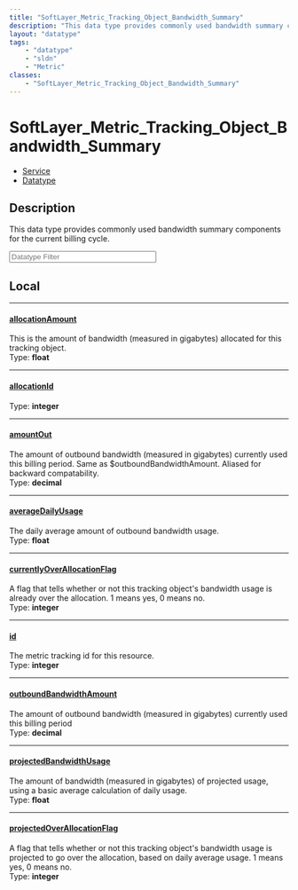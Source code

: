 ```yaml
---
title: "SoftLayer_Metric_Tracking_Object_Bandwidth_Summary"
description: "This data type provides commonly used bandwidth summary components for the current billing cycle."
layout: "datatype"
tags:
    - "datatype"
    - "sldn"
    - "Metric"
classes:
    - "SoftLayer_Metric_Tracking_Object_Bandwidth_Summary"
---
```


# SoftLayer_Metric_Tracking_Object_Bandwidth_Summary
<div id='service-datatype'>
    <ul id='sldn-reference-tabs'>
    <li id='service'> <a href='/reference/services/SoftLayer_Metric_Tracking_Object_Bandwidth_Summary' >Service</a></li>    <li id='datatype'> <a href='/reference/datatypes/SoftLayer_Metric_Tracking_Object_Bandwidth_Summary' >Datatype</a></li>
    </ul>
</div>

## Description 


This data type provides commonly used bandwidth summary components for the current billing cycle. 





<!-- Filer BEGIN -->
<div class="view-filters">
        <div class="clearfix">
            <div class="search-input-box">
                <input placeholder="Datatype Filter" onkeyup="titleSearch(inputId='prop-input', divId='properties', elementClass='prop-row')" 
                    type="text" id="prop-input" value="" size="30" maxlength="128" class="form-text">
            </div>
        </div>
</div>
<!-- Filer END -->

<div id="properties" class="content">
<div id="localProperties" class="prop-content" >

## Local
<div class="prop-row">

-----
[allocationAmount]: #allocationamount
#### [allocationAmount]
This is the amount of bandwidth (measured in gigabytes) allocated for this tracking object.   
<span class="type-label">Type: </span>**float**  



</div>
<div class="prop-row">

-----
[allocationId]: #allocationid
#### [allocationId]
  
<span class="type-label">Type: </span>**integer**  



</div>
<div class="prop-row">

-----
[amountOut]: #amountout
#### [amountOut]
The amount of outbound bandwidth (measured in gigabytes) currently used this billing period. Same as $outboundBandwidthAmount. Aliased for backward compatability.   
<span class="type-label">Type: </span>**decimal**  



</div>
<div class="prop-row">

-----
[averageDailyUsage]: #averagedailyusage
#### [averageDailyUsage]
The daily average amount of outbound bandwidth usage.   
<span class="type-label">Type: </span>**float**  



</div>
<div class="prop-row">

-----
[currentlyOverAllocationFlag]: #currentlyoverallocationflag
#### [currentlyOverAllocationFlag]
A flag that tells whether or not this tracking object's bandwidth usage is already over the allocation. 1 means yes, 0 means no.   
<span class="type-label">Type: </span>**integer**  



</div>
<div class="prop-row">

-----
[id]: #id
#### [id]
The metric tracking id for this resource.   
<span class="type-label">Type: </span>**integer**  



</div>
<div class="prop-row">

-----
[outboundBandwidthAmount]: #outboundbandwidthamount
#### [outboundBandwidthAmount]
The amount of outbound bandwidth (measured in gigabytes) currently used this billing period   
<span class="type-label">Type: </span>**decimal**  



</div>
<div class="prop-row">

-----
[projectedBandwidthUsage]: #projectedbandwidthusage
#### [projectedBandwidthUsage]
The amount of bandwidth (measured in gigabytes) of projected usage, using a basic average calculation of daily usage.   
<span class="type-label">Type: </span>**float**  



</div>
<div class="prop-row">

-----
[projectedOverAllocationFlag]: #projectedoverallocationflag
#### [projectedOverAllocationFlag]
A flag that tells whether or not this tracking object's bandwidth usage is projected to go over the allocation, based on daily average usage. 1 means yes, 0 means no.   
<span class="type-label">Type: </span>**integer**  



</div>
</div>
<!-- LOCAL PROPERTY END -->

</div>


